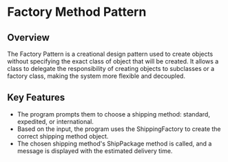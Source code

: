 # Factory Method Pattern

## Overview
The Factory Pattern is a creational design pattern used to create objects without specifying the exact class of object that will be created. It allows a class to delegate the responsibility of creating objects to subclasses or a factory class, making the system more flexible and decoupled.

## Key Features
- The program prompts them to choose a shipping method: standard, expedited, or international.
- Based on the input, the program uses the ShippingFactory to create the correct shipping method object.
- The chosen shipping method's ShipPackage method is called, and a message is displayed with the estimated delivery time.

